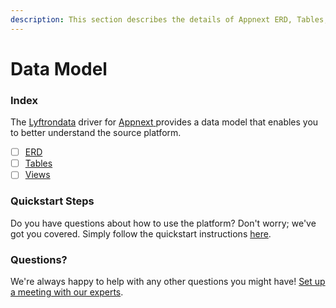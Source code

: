 ```yaml
---
description: This section describes the details of Appnext ERD, Tables, and Views.
---
```


# Data Model

### Index

The  [Lyftrondata](https://www.lyftrondata.com/) driver for [Appnext](https://www.lyftrondata.com/integration/appnext/)[ ](https://www.lyftrondata.com/integration/appnext/)provides a data model that enables you to better understand the source platform.

* [ ] [ERD](../../../marketing-analytics/appnext/data-model/erd.md)
* [ ] [Tables](../../../marketing-analytics/appnext/data-model/tables.md)
* [ ] [Views](../../../marketing-analytics/appnext/data-model/views.md)

### Quickstart Steps

Do you have questions about how to use the platform? Don't worry; we've got you covered. Simply follow the quickstart instructions [here](../../../../quickstart-steps.md).

### Questions? <a href="#questions" id="questions"></a>

We're always happy to help with any other questions you might have! [Set up a meeting with our experts](https://www.lyftrondata.com/book-a-meeting/).

